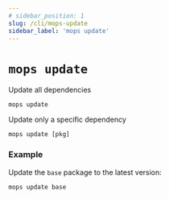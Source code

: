 ```yaml
---
# sidebar_position: 1
slug: /cli/mops-update
sidebar_label: 'mops update'
---
```


# `mops update`

Update all dependencies
```
mops update
```

Update only a specific dependency
```
mops update [pkg]
```

### Example

Update the `base` package to the latest version:
```
mops update base
```